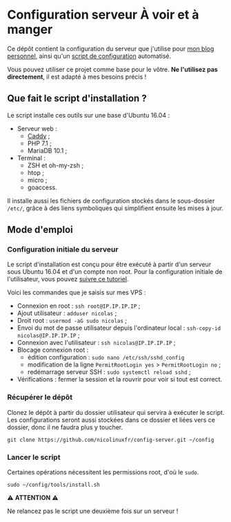 # Configuration serveur À voir et à manger

Ce dépôt contient la configuration du serveur que j'utilise pour [mon blog personnel](https://voiretmanger.fr), ainsi qu'un [script de configuration](https://github.com/nicolinuxfr/config-server/blob/master/tools/install.sh) automatisé.

Vous pouvez utiliser ce projet comme base pour le vôtre. **Ne l'utilisez pas directement**, il est adapté à mes besoins précis ! 

## Que fait le script d'installation ?

Le script installe ces outils sur une base d'Ubuntu 16.04 :

- Serveur web :
    - [Caddy](https://github.com/mholt/caddy) ;
    - PHP 7.1 ;
    - MariaDB 10.1 ;
- Terminal :
    - ZSH et oh-my-zsh ;
    - htop ;
    - micro ;
    - goaccess.

Il installe aussi les fichiers de configuration stockés dans le sous-dossier `/etc/`, grâce à des liens symboliques qui simplifient ensuite les mises à jour.

## Mode d'emploi

### Configuration initiale du serveur

Le script d'installation est conçu pour être exécuté à partir d'un serveur sous Ubuntu 16.04 et d'un compte non root. Pour la configuration initiale de l'utilisateur, vous pouvez [suivre ce tutoriel](https://www.digitalocean.com/community/tutorials/initial-server-setup-with-ubuntu-16-04).

Voici les commandes que je saisis sur mes VPS : 

- Connexion en root : `ssh root@IP.IP.IP.IP` ;
- Ajout utilisateur : `adduser nicolas` ;
- Droit root : `usermod -aG sudo nicolas` ;
- Envoi du mot de passe utilisateur depuis l'ordinateur local : `ssh-copy-id nicolas@IP.IP.IP.IP` ;
- Connexion avec l'utilisateur : `ssh nicolas@IP.IP.IP.IP` ;
- Blocage connexion root : 
    - édition configuration : `sudo nano /etc/ssh/sshd_config` 
    - modification de la ligne `PermitRootLogin yes` > `PermitRootLogin no` ;
    - redémarrage serveur SSH : `sudo systemctl reload sshd` ;
- Vérifications : fermer la session et la rouvrir pour voir si tout est correct.


### Récupérer le dépôt

Clonez le dépôt à partir du dossier utilisateur qui servira à exécuter le script. Les configurations seront aussi stockées dans ce dossier et liées vers ce dossier, donc il ne faudra plus y toucher.

    git clone https://github.com/nicolinuxfr/config-server.git ~/config

### Lancer le script

Certaines opérations nécessitent les permissions root, d'où le `sudo`. 

    sudo ~/config/tools/install.sh

⚠️ **ATTENTION** ⚠️

Ne relancez pas le script une deuxième fois sur un serveur !

